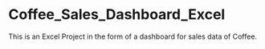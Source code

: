 # Coffee_Sales_Dashboard_Excel
This is an Excel Project in the form of a dashboard for sales data of Coffee.
